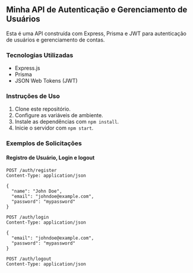 ## Minha API de Autenticação e Gerenciamento de Usuários

Esta é uma API construída com Express, Prisma e JWT para autenticação de usuários e gerenciamento de contas.

### Tecnologias Utilizadas
- Express.js
- Prisma
- JSON Web Tokens (JWT)

### Instruções de Uso
1. Clone este repositório.
2. Configure as variáveis de ambiente.
3. Instale as dependências com `npm install`.
4. Inicie o servidor com `npm start`.

### Exemplos de Solicitações
#### Registro de Usuário, Login e logout 
```http
POST /auth/register
Content-Type: application/json

{
  "name": "John Doe",
  "email": "johndoe@example.com",
  "password": "mypassword"
}

POST /auth/login
Content-Type: application/json

{
  "email": "johndoe@example.com",
  "password": "mypassword"
}

POST /auth/logout
Content-Type: application/json


